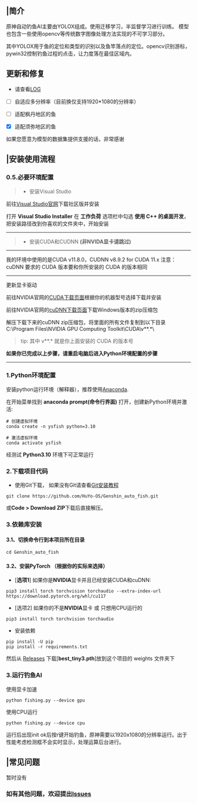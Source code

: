 <div align='center' >
  <a href="https://github.com/HuYo-OS/Genshin_auto_fish">
    <img src="https://socialify.git.ci/HuYo-OS/Genshin_auto_fish/image?description=1&descriptionEditable=%E5%8E%9F%E7%A5%9E%E8%87%AA%E5%8A%A8%E9%92%93%E9%B1%BCAI&font=Inter&forks=1&issues=1&language=1&name=1&pattern=Circuit%20Board&pulls=1&stargazers=1&theme=Auto" alt="">
  </a>
</div>

## |简介
原神自动钓鱼AI主要由YOLOX组成。使用迁移学习，半监督学习进行训练。 模型也包含一些使用opencv等传统数字图像处理方法实现的不可学习部分。

其中YOLOX用于鱼的定位和类型的识别以及鱼竿落点的定位。opencv识别游标，pywin32控制钓鱼过程的点击，让力度落在最佳区域内。

## 更新和修复

- 请查看[LOG](./doc/LOG.md)

- [ ] 自适应多分辨率（目前换仅支持1920*1080的分辨率）
- [ ] 适配枫丹地区的鱼

- [x] 适配须弥地区的鱼

如果您愿意为模型的数据集提供支援的话，非常感谢

## |安装使用流程
### 0.5.必要环境配置
> - 安装Visual Studio

前往[Visual Studio官网](https://visualstudio.microsoft.com/zh-hans/downloads/)下载社区版并安装

打开 **Visual Studio Installer** 在 **工作负荷** 选项栏中勾选 **使用 C++ 的桌面开发**，把安装路径改到你喜欢的文件夹中，开始安装

---
> - 安装CUDA和CUDNN **(非NVIDA显卡请跳过)**

---
我的环境中使用的是CUDA v11.8.0，CUDNN v8.9.2 for CUDA 11.x
注意：cuDNN 要求的 CUDA 版本要和你所安装的 CUDA 的版本相同

---

更新显卡驱动

前往NVIDIA官网的[CUDA下载页面](https://developer.nvidia.cn/cuda-toolkit-archive)根据你的机器型号选择下载并安装

前往NVIDIA官网的[cuDNN下载页面](https://developer.nvidia.cn/rdp/cudnn-archive)下载Windows版本的zip压缩包

解压下载下来的cuDNN zip压缩包，将里面的所有文件复制到以下目录 C:\Program Files\NVIDIA GPU Computing Toolkit\CUDA\v**.*\

> tip: 其中 v**.* 就是你上面安装的 CUDA 的版本号

**如果你已完成以上步骤，请重启电脑后进入Python环境配置的步骤**

---

### 1.Python环境配置

安装python运行环境（解释器），推荐使用[Anaconda](https://www.anaconda.com/).

在开始菜单找到 **anaconda prompt(命令行界面)** 打开，创建新Python环境并激活:

```shell
# 创建虚拟环境
conda create -n ysfish python=3.10

# 激活虚拟环境
conda activate ysfish
```
经测试 **Python3.10** 环境下可正常运行

### 2.下载项目代码

- 使用Git下载， 如果没有Git请查看[Git安装教程](https://cloud.tencent.com/developer/article/2099150)

```shell
git clone https://github.com/HuYo-OS/Genshin_auto_fish.git
```

或**Code > Download ZIP**下载后直接解压。

### 3.依赖库安装

#### 3.1、切换命令行到本项目所在目录
```shell
cd Genshin_auto_fish
```

#### 3.2、安装PyTorch （根据你的实际来选择）

- [**选项1**] 如果你是**NVIDIA**显卡并且已经安装CUDA和cuDNN:

```shell
pip3 install torch torchvision torchaudio --extra-index-url https://download.pytorch.org/whl/cu117
```


- [选项2] 如果你的不是**NVIDIA**显卡 或 只想用CPU运行的

```shell
pip3 install torch torchvision torchaudio
```

- 安装依赖
```shell
pip install -U pip
pip install -r requirements.txt
```

然后从 [Releases](https://github.com/HuYo-OS/Genshin_auto_fish/releases) 下载[**best_tiny3.pth**]放到这个项目的 weights 文件夹下

### 3.运行钓鱼AI

使用显卡加速
```shell
python fishing.py --device gpu
```

使用CPU运行
```shell
python fishing.py --device cpu
```
运行后出现init ok后按r键开始钓鱼，原神需要以1920x1080的分辨率运行。出于性能考虑检测框不会实时显示，处理运算后台进行。

## |常见问题

暂时没有

### 如有其他问题，欢迎提出[Issues](https://github.com/HuYo-OS/Genshin_auto_fish/issues/new/choose)
